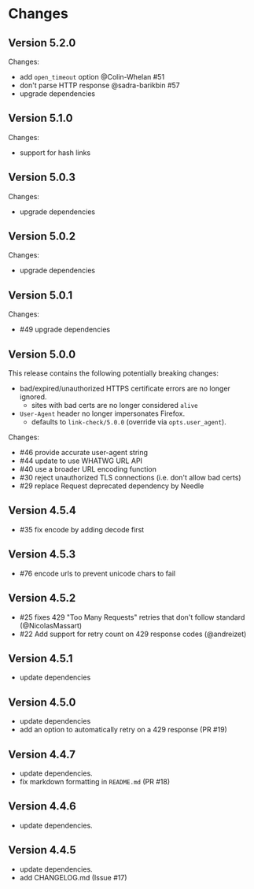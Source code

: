 # Changes

## Version 5.2.0

Changes:

* add `open_timeout` option @Colin-Whelan #51
* don't parse HTTP response @sadra-barikbin #57
* upgrade dependencies

## Version 5.1.0

Changes:

* support for hash links

## Version 5.0.3

Changes:

* upgrade dependencies

## Version 5.0.2

Changes:

* upgrade dependencies

## Version 5.0.1

Changes:

* #49 upgrade dependencies

## Version 5.0.0

This release contains the following potentially breaking changes:

* bad/expired/unauthorized HTTPS certificate errors are no longer ignored.
  * sites with bad certs are no longer considered `alive`
* `User-Agent` header no longer impersonates Firefox.
  * defaults to `link-check/5.0.0` (override via `opts.user_agent`).

Changes:

* #46 provide accurate user-agent string
* #44 update to use WHATWG URL API
* #40 use a broader URL encoding function
* #30 reject unauthorized TLS connections (i.e. don't allow bad certs)
* #29 replace Request deprecated dependency by Needle

## Version 4.5.4

* #35 fix encode by adding decode first

## Version 4.5.3

* #76 encode urls to prevent unicode chars to fail

## Version 4.5.2

* #25 fixes 429 "Too Many Requests" retries that don't follow standard (@NicolasMassart)
* #22 Add support for retry count on 429 response codes (@andreizet)

## Version 4.5.1

* update dependencies

## Version 4.5.0

* update dependencies
* add an option to automatically retry on a 429 response (PR #19)

## Version 4.4.7

* update dependencies.
* fix markdown formatting in `README.md` (PR #18)

## Version 4.4.6

* update dependencies.

## Version 4.4.5

* update dependencies.
* add CHANGELOG.md (Issue #17)
